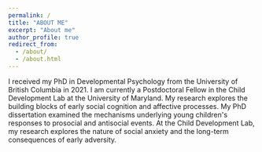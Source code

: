 ```yaml
---
permalink: /
title: "ABOUT ME"
excerpt: "About me"
author_profile: true
redirect_from: 
  - /about/
  - /about.html
---
```

I received my PhD in Developmental Psychology from the University of British Columbia in 2021. I am currently a Postdoctoral Fellow in the Child Development Lab at the University of Maryland. My research explores the building blocks of early social cognition and affective processes. My PhD dissertation examined the mechanisms underlying young children's responses to prosocial and antisocial events. At the Child Development Lab, my research explores the nature of social anxiety and the long-term consequences of early adversity.
